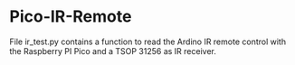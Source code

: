 # Pico-IR-Remote

File ir_test.py contains a function to read the Ardino IR remote control with the Raspberry PI Pico and a TSOP 31256 as IR receiver.
